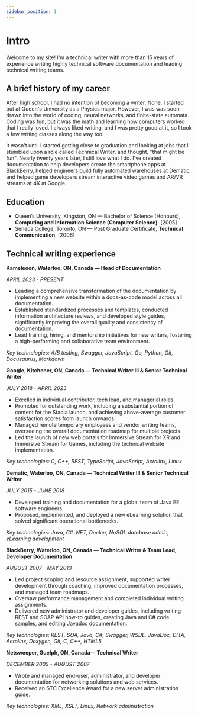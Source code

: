 ```yaml
---
sidebar_position: 1
---
```


# Intro

Welcome to my site! I'm a technical writer with more than 15 years of experience writing highly technical software documentation and leading technical writing teams. 

##  A brief history of my career

After high school, I had no intention of becoming a writer. None. I started out at Queen's University as a Physics major. However, I was was soon drawn into the world of coding, neural networks, and finite-state automata. Coding was fun, but it was the math and learning how computers worked that I really loved. I always liked writing, and I was pretty good at it, so I took a few writing classes along the way too.

It wasn't until I started getting close to graduation and looking at jobs that I stumbled upon a role called Technical Writer, and thought, "that might be fun". Nearly twenty years later, I still love what I do. I've created documentation to help developers create the smartphone apps at BlackBerry, helped engineers build fully automated warehouses at Dematic, and helped game developers stream interactive video games and AR/VR streams at 4K at Google. 


## Education

* Queen’s University, Kingston, ON — Bachelor of Science (Honours), **Computing and Information Science (Computer Science)**. [2005]
* Seneca College, Toronto, ON — Post Graduate Certificate, **Technical Communication**. [2006]

## Technical writing experience

**Kameleoon, Waterloo, ON, Canada  — Head of Documentation**

_APRIL 2023 - PRESENT_

* Leading a comprehensive transformation of the documentation by implementing a new website within a docs-as-code model across all documentation.
* Established standardized processes and templates, conducted information architecture reviews, and developed style guides, significantly improving the overall quality and consistency of documentation.
* Lead training, hiring, and mentorship initiatives for new writers, fostering a high-performing and collaborative team environment. 

_Key technologies: A/B testing, Swagger, JavaScript, Go, Python, Git, Docusaurus, Markdown_

**Google, Kitchener, ON, Canada — Technical Writer III & Senior Technical Writer**

_JULY 2018 - APRIL 2023_

* Excelled in individual contributor, tech lead, and managerial roles.
* Promoted for outstanding work, including a substantial portion of content for the Stadia launch, and achieving above-average customer satisfaction scores from launch onwards.
* Managed remote temporary employees and vendor writing teams, overseeing the overall documentation roadmap for multiple projects.
* Led the launch of new web portals for Immersive Stream for XR and Immersive Stream for Games, including the technical website implementation.

_Key technologies: C, C++, REST, TypeScript, JavaScript, Acrolinx, Linux_

**Dematic, Waterloo, ON, Canada — Technical Writer III & Senior Technical Writer**

_JULY 2015 - JUNE 2018_

* Developed training and documentation for a global team of Java EE software engineers. 
* Proposed, implemented, and deployed a new eLearning solution that solved significant operational bottlenecks.

_Key technologies: Java, C# .NET, Docker, NoSQL database admin, eLearning development_

**BlackBerry, Waterloo, ON, Canada — Technical Writer & Team Lead, Developer Documentation**

_AUGUST 2007 - MAY 2013_

* Led project scoping and resource assignment, supported writer development through coaching, improved documentation processes, and managed team roadmaps.
* Oversaw performance management and completed individual writing assignments.
* Delivered new administrator and developer guides, including writing REST and SOAP API how-to guides, creating Java and C# code samples, and editing Javadoc documentation.

_Key technologies: REST, SOA, Java, C#,  Swagger, WSDL, JavaDoc, DITA, Acrolinx, Doxygen, Git, C, C++, HTML5_

**Netsweeper, Guelph, ON, Canada— Technical Writer**

_DECEMBER 2005 - AUGUST 2007_

* Wrote and managed end-user, administrator, and developer documentation for networking solutions and web services.
* Received an STC Excellence Award for a new server administration guide.

_Key technologies: XML, XSLT, Linux, Network administration_

